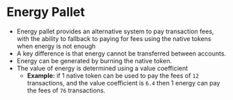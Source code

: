 # Energy Pallet

* Energy pallet provides an alternative system to pay transaction fees, with the ability to fallback
to paying for fees using the native tokens when energy is not enough
* A key difference is that energy cannot be transferred between accounts.
* Energy can be generated by burning the native token.
* The value of energy is determined using a value coefficient
  * **Example:** if 1 native token can be used to pay the fees of `12` transactions, and the value coefficient is
  `6.4` then 1 energy can pay the fees of `76` transactions.